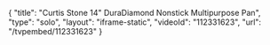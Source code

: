 {
    "title": "Curtis Stone 14\" DuraDiamond Nonstick Multipurpose Pan",
    "type": "solo",
    "layout": "iframe-static",
    "videoId": "112331623",
    "url": "\/tvpembed\/112331623"
}